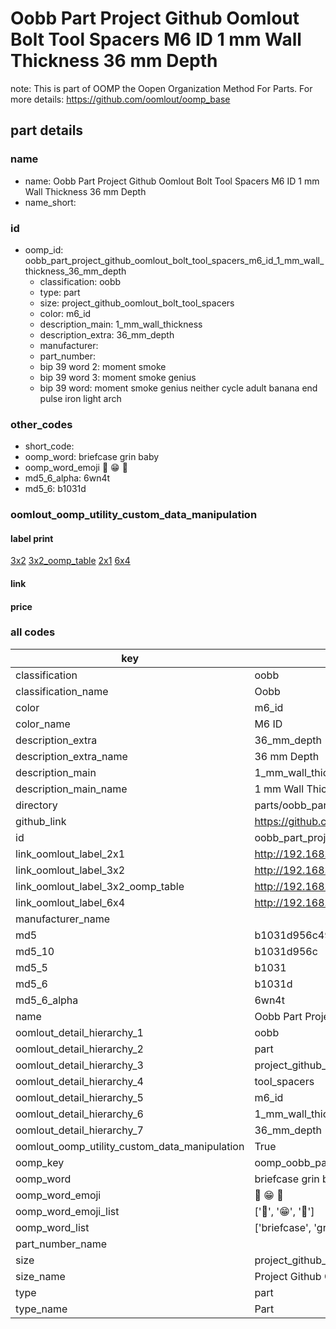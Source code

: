 # Oobb Part Project Github Oomlout Bolt Tool Spacers M6 ID 1 mm Wall Thickness 36 mm Depth  

note: This is part of OOMP the Oopen Organization Method For Parts. For more details: https://github.com/oomlout/oomp_base

##  part details
  







### name
* name: Oobb Part Project Github Oomlout Bolt Tool Spacers M6 ID 1 mm Wall Thickness 36 mm Depth
* name_short: 
### id
* oomp_id: oobb_part_project_github_oomlout_bolt_tool_spacers_m6_id_1_mm_wall_thickness_36_mm_depth
  * classification: oobb
  * type: part
  * size: project_github_oomlout_bolt_tool_spacers
  * color: m6_id
  * description_main: 1_mm_wall_thickness
  * description_extra: 36_mm_depth
  * manufacturer: 
  * part_number: 
  * bip 39 word 2: moment smoke
  * bip 39 word 3: moment smoke genius
  * bip 39 word: moment smoke genius neither cycle adult banana end pulse iron light arch

### other_codes
* short_code: 
* oomp_word: briefcase grin baby
* oomp_word_emoji :briefcase: :grin: :baby:
* md5_6_alpha: 6wn4t
* md5_6: b1031d






### oomlout_oomp_utility_custom_data_manipulation
#### label print
[3x2](http://192.168.1.245:1112/?label=oomp%206wn4t)
[3x2_oomp_table](http://192.168.1.108:1112/?label=oomp%206wn4t)
[2x1](http://192.168.1.242:1112/?label=oomp%206wn4t)
[6x4](http://192.168.1.55:1112/?label=oomp%206wn4t)    

#### link

                              

#### price







### all codes 
| key | value |  
| --- | --- |  
| classification | oobb |  
| classification_name | Oobb |  
| color | m6_id |  
| color_name | M6 ID |  
| description_extra | 36_mm_depth |  
| description_extra_name | 36 mm Depth |  
| description_main | 1_mm_wall_thickness |  
| description_main_name | 1 mm Wall Thickness |  
| directory | parts/oobb_part_project_github_oomlout_bolt_tool_spacers_m6_id_1_mm_wall_thickness_36_mm_depth |  
| github_link | https://github.com/oomlout/oomlout_oomp_part_src/tree/main/parts/oobb_part_project_github_oomlout_bolt_tool_spacers_m6_id_1_mm_wall_thickness_36_mm_depth |  
| id | oobb_part_project_github_oomlout_bolt_tool_spacers_m6_id_1_mm_wall_thickness_36_mm_depth |  
| link_oomlout_label_2x1 | http://192.168.1.242:1112/?label=oomp%206wn4t |  
| link_oomlout_label_3x2 | http://192.168.1.245:1112/?label=oomp%206wn4t |  
| link_oomlout_label_3x2_oomp_table | http://192.168.1.108:1112/?label=oomp%206wn4t |  
| link_oomlout_label_6x4 | http://192.168.1.55:1112/?label=oomp%206wn4t |  
| manufacturer_name |  |  
| md5 | b1031d956c4982440f1b6942c1f33477 |  
| md5_10 | b1031d956c |  
| md5_5 | b1031 |  
| md5_6 | b1031d |  
| md5_6_alpha | 6wn4t |  
| name | Oobb Part Project Github Oomlout Bolt Tool Spacers M6 ID 1 mm Wall Thickness 36 mm Depth |  
| oomlout_detail_hierarchy_1 | oobb |  
| oomlout_detail_hierarchy_2 | part |  
| oomlout_detail_hierarchy_3 | project_github_bolt |  
| oomlout_detail_hierarchy_4 | tool_spacers |  
| oomlout_detail_hierarchy_5 | m6_id |  
| oomlout_detail_hierarchy_6 | 1_mm_wall_thickness |  
| oomlout_detail_hierarchy_7 | 36_mm_depth |  
| oomlout_oomp_utility_custom_data_manipulation | True |  
| oomp_key | oomp_oobb_part_project_github_oomlout_bolt_tool_spacers_m6_id_1_mm_wall_thickness_36_mm_depth |  
| oomp_word | briefcase grin baby |  
| oomp_word_emoji | :briefcase: :grin: :baby: |  
| oomp_word_emoji_list | [':briefcase:', ':grin:', ':baby:'] |  
| oomp_word_list | ['briefcase', 'grin', 'baby'] |  
| part_number_name |  |  
| size | project_github_oomlout_bolt_tool_spacers |  
| size_name | Project Github Oomlout Bolt Tool Spacers |  
| type | part |  
| type_name | Part |  
